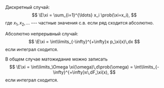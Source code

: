 Дискретный случай:
$$
\E\xi = \sum_{i=1}^{\ldots} x_i \prob(\xi=x_i),
$$
где $x_1, x_2, \ldots$ --- частные значения с.в.
если ряд сходится абсолютно.

Абсолютно непрерывный случай:
$$
\E\xi = \int\limits_{-\infty}^{+\infty}x p_\xi(x)\,dx
$$
если интеграл сходится.

В общем случае матожидание можно записать 
$$
\E\xi = \int\limits_\Omega \xi(\omega)\,d\prob(\omega) = \int\limits_{-\infty}^{+\infty}x\,dF_\xi(x),
$$
если интеграл сходится.